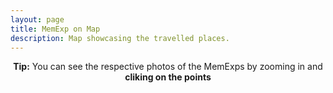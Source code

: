 ```yaml
---
layout: page
title: MemExp on Map
description: Map showcasing the travelled places.
---
```


<html>
<head>
	<link rel="stylesheet" type="text/css" href="css/flags/flag-icon.min.css">
	<link rel="stylesheet" href="https://unpkg.com/leaflet@1.3.1/dist/leaflet.css"
	integrity="sha512-Rksm5RenBEKSKFjgI3a41vrjkw4EVPlJ3+OiI65vTjIdo9brlAacEuKOiQ5OFh7cOI1bkDwLqdLw3Zg0cRJAAQ=="
	crossorigin=""/>
	<script src="{{site.baseurl}}/js/country.js"></script>
	<script src="https://unpkg.com/leaflet@1.3.1/dist/leaflet.js"
	integrity="sha512-/Nsx9X4HebavoBvEBuyp3I7od5tA0UzAxs+j83KgC8PU0kgB4XiK4Lfe4y4cgBtaRJQEIFCW+oC506aPT2L1zw=="
	crossorigin=""></script>
	<style type="text/css">
		#mapid {
			height: 500px; 
			width: 100%;
		}
		.leaflet-container {
			background-color: #8BD1E3 !important
		}
		.two{
			width: 0% !important;
		}
		.eight{
			width: 92% !important;
		}
		@media (max-width: 550px){
			.eight{
				width: 100% !important;
			}
		}
	</style>
</head>
<body>
	<center>
		<!-- <h1 style="margin-top: 0px; font-size: 1.5em">8/29 Indian States. 0/7 Indian Union Territories.<br>7/193 Countries.<br>2/7 Continents.</h1> -->
		<span style="font-size: 1em;"><strong>Tip:</strong> You can see the respective photos of the MemExps by zooming in and <strong>cliking on the points</strong></span>
	</center>
	<div id="mapid" style="margin-top: 10px;"></div>
	<div id="countries" style="margin-top: 2%;">
		<center>
			<!-- https://github.com/lipis/flag-icon-css/tree/master/flags/4x3 -->
			<!-- https://www.nationsonline.org/oneworld/country_code_list.htm -->
			<span class="flag-icon flag-icon-in"></span>
			<span class="flag-icon flag-icon-ie"></span>
			<span class="flag-icon flag-icon-fr"></span>
			<span class="flag-icon flag-icon-be"></span>
			<span class="flag-icon flag-icon-nl"></span>
			<span class="flag-icon flag-icon-mc"></span>
			<span class="flag-icon flag-icon-es"></span>
			<span class="flag-icon flag-icon-th"></span>
			<span class="flag-icon flag-icon-us"></span>
		</center>
	</div>
	<script type="text/javascript">

		var map = L.map('mapid').setView([30, 10], 2);

		L.tileLayer('https://api.tiles.mapbox.com/v4/mapbox.run-bike-hike/{z}/{x}/{y}.png?access_token=pk.eyJ1Ijoicm9oYW5nb2VsOTYiLCJhIjoiY2phbDloNWtpM253ODJ3bG9mNWdiYzQwMiJ9.jZJvg-axeL9dDxyvGVGfkQ', {
			// attribution: '&copy; <a href="http://osm.org/copyright">OpenStreetMap</a> contributors',
			noWrap: true,
			maxZoom: 8,
			minZoom: 2,
		}).addTo(map);

		var countryList = []
		{% for post in site.travels reversed %}
			var countryName = "{{post.country}}".trim().toLowerCase();
			if(countryList.indexOf(countryName) == -1 && countryName.length > 0){
				countryList.push(countryName)
			}
		{% endfor %}

		function getOpacity(feature) {
			var countryName = feature.properties.name.toLowerCase();
			if(countryList.indexOf(countryName) > -1){
				return 0.2;
			} else{
				return 0;
			}
		}

		function getRadius(MarkerSize){
			if (MarkerSize=="small") return 5000;
			if (MarkerSize=="small+") return 10000;
			if (MarkerSize=="med") return 15000;
			else if(MarkerSize=="large") return 30000;
			else return 20000;
		}

		countriesLater = L.geoJson(countriesGeoJSON, { style: function(feature) {
		    return {
		      fillColor: "red",
		      fillOpacity: getOpacity(feature),
		      stroke: true,
		      color: "grey",
		      weight: 0
		    };
		  } 
		}).addTo(map);

		{% for post in site.travels reversed %}
			var coordiList = "{{post.coordi}}".split("+");
			var locationNames = "{{post.location}}".split("+");
			var markersizeList = "{{post.MarkerSize}}".split("+");
			
			if("{{post.coordi}}".length > 0){
				coordiList.forEach(function(coordinateString, i){
				var coordinate = coordinateString.replace(/[{()}]/g, '').trim().split(",").map(Number);
				var locationName = locationNames[i];
				var MarkerSize = markersizeList[i];
				if(locationName === undefined){
					locationName = locationNames[0]
				}
				if(MarkerSize === undefined){
					MarkerSize = markersizeList[0];
				}
				var circle = L.circle(coordinate, {
				    color: 'red',
				    fillColor: '#f03',
				    fillOpacity: 0.5,
				    radius: getRadius(MarkerSize.trim())
					}).bindPopup("<a href='{{site.baseurl}}{{post.url}}' target='_blank' >{{post.title}}</a><br><b>"+locationName+", {{post.country}}</b><br>{{post.date | date: '%B %d, %Y'}}").addTo(map);
				})
			}
		{% endfor %}
	</script>
</body>
</html>